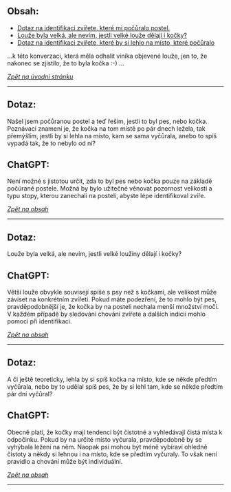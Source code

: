 ## Obsah:

- [Dotaz na identifikaci zvířete, které mi počůralo postel.](#dotaz)
- [Louže byla velká, ale nevím, jestli velké louže dělají i kočky?](#dotaz-1)
- [Dotaz na identifikaci zvířete, které by si lehlo na místo, které počůralo](#dotaz-2)

...k této konverzaci, která měla odhalit viníka objevené louže, jen to, že nakonec se zjistilo, že to byla kočka :-) ...


[*Zpět na úvodní stránku*](../README.md)

---

## Dotaz:

Našel jsem počůranou postel a teď řeším, jestli to byl pes, nebo kočka. Poznávací znamení je, že kočka na tom místě po pár dnech ležela, tak přemýšlím, jestli by si lehla na místo, kam se sama vyčůrala, anebo to spíš vypadá tak, že to nebylo od ní?

## ChatGPT:

Není možné s jistotou určit, zda to byl pes nebo kočka pouze na základě počúrané postele. Možná by bylo užitečné věnovat pozornost velikosti a typu stopy, kterou zanechali na posteli, abyste lépe identifikoval zvíře.


[*Zpět na obsah*](#obsah)

---

## Dotaz:

Louže byla velká, ale nevím, jestli velké loužiny dělají i kočky?

## ChatGPT:

Větší louže obvykle souvisejí spíše s psy než s kočkami, ale velikost může záviset na konkrétním zvířeti. Pokud máte podezření, že to mohlo být pes, pravděpodobnější je, že kočka by na posteli nechala menší množství moči. V každém případě by sledování chování zvířete a dalších indicií mohlo pomoci při identifikaci.


[*Zpět na obsah*](#obsah)

---

## Dotaz:

A či ještě teoreticky, lehla by si spíš kočka na místo, kde se někde předtím vyčůrala, nebo by to udělal spíš pes, že by si lehl tam, kde se někde předtím pár dní vyčůral?

## ChatGPT:

Obecně platí, že kočky mají tendenci být čistotné a vyhledávají čistá místa k odpočinku. Pokud by na určité místo vyčurala, pravděpodobně by se vyhýbala ležení na něm. Naopak psi mohou být méně vybíraví ohledně čistoty a někdy si lehnou i na místo, kde se předtím vyčuraly. To však není pravidlo a chování může být individuální.

[*Zpět na obsah*](#obsah)

---